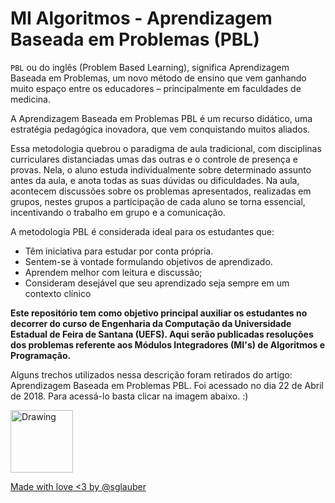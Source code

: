 # MI Algoritmos - Aprendizagem Baseada em Problemas (PBL)
`PBL` ou do inglês (Problem Based Learning), significa Aprendizagem Baseada em Problemas, um novo método de ensino que vem ganhando muito espaço entre os educadores – principalmente em faculdades de medicina.

A Aprendizagem Baseada em Problemas PBL  é um recurso didático, uma estratégia pedagógica inovadora, que vem conquistando muitos aliados.

Essa metodologia quebrou o paradigma de aula tradicional, com disciplinas curriculares distanciadas umas das outras e o controle de presença e provas. Nela, o aluno estuda individualmente sobre determinado assunto antes da aula, e anota todas as suas dúvidas ou dificuldades. Na aula, acontecem discussões sobre os problemas apresentados, realizadas em grupos, nestes grupos a participação de cada aluno se torna essencial, incentivando o trabalho em grupo e a comunicação.

A metodologia PBL é considerada ideal para os estudantes que:

* Têm iniciativa para estudar por conta própria.
* Sentem-se à vontade formulando objetivos de aprendizado.
* Aprendem melhor com leitura e discussão;
* Consideram desejável que seu aprendizado seja sempre em um contexto clínico

**Este repositório tem como objetivo principal auxiliar os estudantes no decorrer do curso de Engenharia da Computação da Universidade Estadual de Feira de Santana (UEFS). Aqui serão publicadas resoluções dos problemas referente aos Módulos Integradores (MI's) de Algoritmos e Programação.**

Alguns trechos utilizados nessa descrição foram retirados do artigo: Aprendizagem Baseada em Problemas PBL.
Foi acessado no dia 22 de Abril de 2018.
Para acessá-lo basta clicar na imagem abaixo. :)

<a href="https://silabe.com.br/blog/aprendizagem-baseada-em-problemas-pbl/"><img src="https://www.silabe.com.br/blog/wp-content/uploads/2015/06/logo-silabe-blog-300x60.png" alt="Drawing" style="width: 100px;"/>

Made with love <3 by [@sglauber](https://github.com/sglauber)
